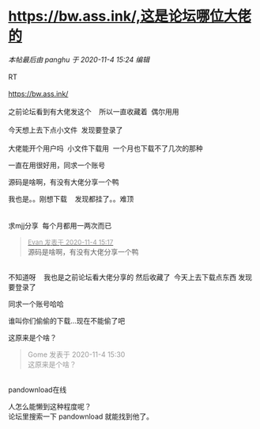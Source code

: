 # https://bw.ass.ink/,这是论坛哪位大佬的


<i class="pstatus"> 本帖最后由 panghu 于 2020-11-4 15:24 编辑 </i><br />
<br />
RT<br />
<br />
https://bw.ass.ink/<br />
<br />
之前论坛看到有大佬发这个&nbsp; &nbsp; 所以一直收藏着&nbsp;&nbsp;偶尔用用<br />
<br />
今天想上去下点小文件&nbsp;&nbsp;发现要登录了&nbsp; &nbsp;<br />
<br />
大佬能开个用户吗&nbsp;&nbsp;小文件下载用&nbsp;&nbsp;一个月也下载不了几次的那种<img src="static/image/smiley/default/lol.gif" smilieid="12" border="0" alt="" /> <img src="static/image/smiley/default/lol.gif" smilieid="12" border="0" alt="" /> 

一直在用很好用，同求一个账号

源码是啥啊，有没有大佬分享一个鸭<img src="static/image/smiley/yct/010.gif" smilieid="41" border="0" alt="" /><img id="aimg_Uo44V" onclick="zoom(this, this.src, 0, 0, 0)" class="zoom" src="https://cdn.jsdelivr.net/gh/hishis/forum-master/public/images/patch.gif" onmouseover="img_onmouseoverfunc(this)" onload="thumbImg(this)" border="0" alt="" />

我也是。。刚想下载&nbsp; &nbsp; 发现都挂了。。难顶 <br />
<br />
<br />
求mjj分享&nbsp;&nbsp;每个月都用一两次而已<img id="aimg_F0988" onclick="zoom(this, this.src, 0, 0, 0)" class="zoom" src="https://cdn.jsdelivr.net/gh/hishis/forum-master/public/images/patch.gif" onmouseover="img_onmouseoverfunc(this)" onload="thumbImg(this)" border="0" alt="" />

<div class="quote"><blockquote><font size="2"><a href="https://www.hostloc.com/forum.php?mod=redirect&amp;goto=findpost&amp;pid=9401934&amp;ptid=762359" target="_blank"><font color="#999999">Evan 发表于 2020-11-4 15:17</font></a></font><br />
源码是啥啊，有没有大佬分享一个鸭</blockquote></div><br />
不知道呀&nbsp; &nbsp; 我也是之前论坛看大佬分享的 然后收藏了&nbsp;&nbsp;今天上去下载点东西 发现要登录了<img src="static/image/smiley/yct/013.gif" smilieid="43" border="0" alt="" />

同求一个账号哈哈

谁叫你们偷偷的下载...现在不能偷了吧

这原来是个啥？

<div class="quote"><blockquote><font color="#999999">Gome 发表于 2020-11-4 15:30</font><br />
<font color="#999999">这原来是个啥？</font></blockquote></div><br />
pandownload在线

人怎么能懒到这种程度呢？<br />
论坛里搜索一下 pandownload 就能找到他了。<img id="aimg_iHbAb" onclick="zoom(this, this.src, 0, 0, 0)" class="zoom" src="https://cdn.jsdelivr.net/gh/hishis/forum-master/public/images/patch.gif" onmouseover="img_onmouseoverfunc(this)" onload="thumbImg(this)" border="0" alt="" />
